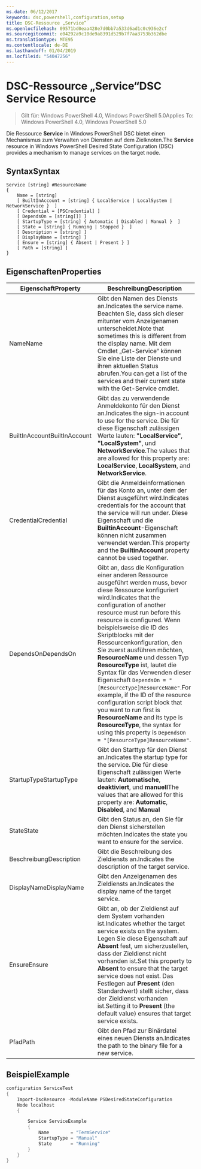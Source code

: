 ```yaml
---
ms.date: 06/12/2017
keywords: dsc,powershell,configuration,setup
title: DSC-Ressource „Service“
ms.openlocfilehash: 09571bd0eaa428e7d0bb7a533d6ad1c0c936e2cf
ms.sourcegitcommit: e04292a9c10de9a8391d529b7f7aa3753b362dbe
ms.translationtype: MTE95
ms.contentlocale: de-DE
ms.lasthandoff: 01/04/2019
ms.locfileid: "54047256"
---
```

# <a name="dsc-service-resource"></a><span data-ttu-id="59490-103">DSC-Ressource „Service“</span><span class="sxs-lookup"><span data-stu-id="59490-103">DSC Service Resource</span></span>

> <span data-ttu-id="59490-104">Gilt für: Windows PowerShell 4.0, Windows PowerShell 5.0</span><span class="sxs-lookup"><span data-stu-id="59490-104">Applies To: Windows PowerShell 4.0, Windows PowerShell 5.0</span></span>


<span data-ttu-id="59490-105">Die Ressource **Service** in Windows PowerShell DSC bietet einen Mechanismus zum Verwalten von Diensten auf dem Zielknoten.</span><span class="sxs-lookup"><span data-stu-id="59490-105">The **Service** resource in Windows PowerShell Desired State Configuration (DSC) provides a mechanism to manage services on the target node.</span></span>

## <a name="syntax"></a><span data-ttu-id="59490-106">Syntax</span><span class="sxs-lookup"><span data-stu-id="59490-106">Syntax</span></span>

```
Service [string] #ResourceName
{
    Name = [string]
    [ BuiltInAccount = [string] { LocalService | LocalSystem | NetworkService }  ]
    [ Credential = [PSCredential] ]
    [ DependsOn = [string[]] ]
    [ StartupType = [string] { Automatic | Disabled | Manual }  ]
    [ State = [string] { Running | Stopped }  ]
    [ Description = [string] ]
    [ DisplayName = [string] ]
    [ Ensure = [string] { Absent | Present } ]
    [ Path = [string] ]
}
```

## <a name="properties"></a><span data-ttu-id="59490-107">Eigenschaften</span><span class="sxs-lookup"><span data-stu-id="59490-107">Properties</span></span>

|  <span data-ttu-id="59490-108">Eigenschaft</span><span class="sxs-lookup"><span data-stu-id="59490-108">Property</span></span>  |  <span data-ttu-id="59490-109">Beschreibung</span><span class="sxs-lookup"><span data-stu-id="59490-109">Description</span></span>   |
|---|---|
| <span data-ttu-id="59490-110">Name</span><span class="sxs-lookup"><span data-stu-id="59490-110">Name</span></span>| <span data-ttu-id="59490-111">Gibt den Namen des Diensts an.</span><span class="sxs-lookup"><span data-stu-id="59490-111">Indicates the service name.</span></span> <span data-ttu-id="59490-112">Beachten Sie, dass sich dieser mitunter vom Anzeigenamen unterscheidet.</span><span class="sxs-lookup"><span data-stu-id="59490-112">Note that sometimes this is different from the display name.</span></span> <span data-ttu-id="59490-113">Mit dem Cmdlet „Get-Service“ können Sie eine Liste der Dienste und ihren aktuellen Status abrufen.</span><span class="sxs-lookup"><span data-stu-id="59490-113">You can get a list of the services and their current state with the Get-Service cmdlet.</span></span>|
| <span data-ttu-id="59490-114">BuiltInAccount</span><span class="sxs-lookup"><span data-stu-id="59490-114">BuiltInAccount</span></span>| <span data-ttu-id="59490-115">Gibt das zu verwendende Anmeldekonto für den Dienst an.</span><span class="sxs-lookup"><span data-stu-id="59490-115">Indicates the sign-in account to use for the service.</span></span> <span data-ttu-id="59490-116">Die für diese Eigenschaft zulässigen Werte lauten: **"LocalService"**, **"LocalSystem"**, und **NetworkService**.</span><span class="sxs-lookup"><span data-stu-id="59490-116">The values that are allowed for this property are: **LocalService**, **LocalSystem**, and **NetworkService**.</span></span>|
| <span data-ttu-id="59490-117">Credential</span><span class="sxs-lookup"><span data-stu-id="59490-117">Credential</span></span>| <span data-ttu-id="59490-118">Gibt die Anmeldeinformationen für das Konto an, unter dem der Dienst ausgeführt wird.</span><span class="sxs-lookup"><span data-stu-id="59490-118">Indicates credentials for the account that the service will run under.</span></span> <span data-ttu-id="59490-119">Diese Eigenschaft und die __BuiltinAccount__-Eigenschaft können nicht zusammen verwendet werden.</span><span class="sxs-lookup"><span data-stu-id="59490-119">This property and the __BuiltinAccount__ property cannot be used together.</span></span>|
| <span data-ttu-id="59490-120">DependsOn</span><span class="sxs-lookup"><span data-stu-id="59490-120">DependsOn</span></span>| <span data-ttu-id="59490-121">Gibt an, dass die Konfiguration einer anderen Ressource ausgeführt werden muss, bevor diese Ressource konfiguriert wird.</span><span class="sxs-lookup"><span data-stu-id="59490-121">Indicates that the configuration of another resource must run before this resource is configured.</span></span> <span data-ttu-id="59490-122">Wenn beispielsweise die ID des Skriptblocks mit der Ressourcenkonfiguration, den Sie zuerst ausführen möchten, __ResourceName__ und dessen Typ __ResourceType__ ist, lautet die Syntax für das Verwenden dieser Eigenschaft `DependsOn = "[ResourceType]ResourceName"`.</span><span class="sxs-lookup"><span data-stu-id="59490-122">For example, if the ID of the resource configuration script block that you want to run first is __ResourceName__ and its type is __ResourceType__, the syntax for using this property is `DependsOn = "[ResourceType]ResourceName"`.</span></span>|
| <span data-ttu-id="59490-123">StartupType</span><span class="sxs-lookup"><span data-stu-id="59490-123">StartupType</span></span>| <span data-ttu-id="59490-124">Gibt den Starttyp für den Dienst an.</span><span class="sxs-lookup"><span data-stu-id="59490-124">Indicates the startup type for the service.</span></span> <span data-ttu-id="59490-125">Die für diese Eigenschaft zulässigen Werte lauten: **Automatische**, **deaktiviert**, und **manuell**</span><span class="sxs-lookup"><span data-stu-id="59490-125">The values that are allowed for this property are: **Automatic**, **Disabled**, and **Manual**</span></span>|
| <span data-ttu-id="59490-126">State</span><span class="sxs-lookup"><span data-stu-id="59490-126">State</span></span>| <span data-ttu-id="59490-127">Gibt den Status an, den Sie für den Dienst sicherstellen möchten.</span><span class="sxs-lookup"><span data-stu-id="59490-127">Indicates the state you want to ensure for the service.</span></span>|
| <span data-ttu-id="59490-128">Beschreibung</span><span class="sxs-lookup"><span data-stu-id="59490-128">Description</span></span> | <span data-ttu-id="59490-129">Gibt die Beschreibung des Zieldiensts an.</span><span class="sxs-lookup"><span data-stu-id="59490-129">Indicates the description of the target service.</span></span>|
| <span data-ttu-id="59490-130">DisplayName</span><span class="sxs-lookup"><span data-stu-id="59490-130">DisplayName</span></span> | <span data-ttu-id="59490-131">Gibt den Anzeigenamen des Zieldiensts an.</span><span class="sxs-lookup"><span data-stu-id="59490-131">Indicates the display name of the target service.</span></span>|
| <span data-ttu-id="59490-132">Ensure</span><span class="sxs-lookup"><span data-stu-id="59490-132">Ensure</span></span> | <span data-ttu-id="59490-133">Gibt an, ob der Zieldienst auf dem System vorhanden ist.</span><span class="sxs-lookup"><span data-stu-id="59490-133">Indicates whether the target service exists on the system.</span></span> <span data-ttu-id="59490-134">Legen Sie diese Eigenschaft auf **Absent** fest, um sicherzustellen, dass der Zieldienst nicht vorhanden ist.</span><span class="sxs-lookup"><span data-stu-id="59490-134">Set this property to **Absent** to ensure that the target service does not exist.</span></span> <span data-ttu-id="59490-135">Das Festlegen auf **Present** (den Standardwert) stellt sicher, dass der Zieldienst vorhanden ist.</span><span class="sxs-lookup"><span data-stu-id="59490-135">Setting it to **Present** (the default value) ensures that target service exists.</span></span>|
| <span data-ttu-id="59490-136">Pfad</span><span class="sxs-lookup"><span data-stu-id="59490-136">Path</span></span> | <span data-ttu-id="59490-137">Gibt den Pfad zur Binärdatei eines neuen Diensts an.</span><span class="sxs-lookup"><span data-stu-id="59490-137">Indicates the path to the binary file for a new service.</span></span>|

## <a name="example"></a><span data-ttu-id="59490-138">Beispiel</span><span class="sxs-lookup"><span data-stu-id="59490-138">Example</span></span>

```powershell
configuration ServiceTest
{
    Import-DscResource -ModuleName PSDesiredStateConfiguration
    Node localhost
    {

        Service ServiceExample
        {
            Name        = "TermService"
            StartupType = "Manual"
            State       = "Running"
        }
    }
}
```